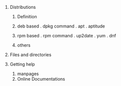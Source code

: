 1. Distributions
    1. Definition
    1. deb based
        . dpkg command
        . apt
        . aptitude

    1. rpm based
        . rpm command
        . up2date
        . yum
        . dnf

    1. others

1. Files and directories

1. Getting help
    1. manpages
    1. Online Documentations
